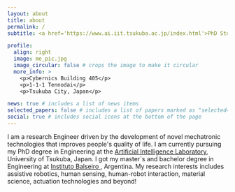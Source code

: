 ```yaml
---
layout: about
title: about
permalink: /
subtitle: <a href='https://www.ai.iit.tsukuba.ac.jp/index.html'>PhD Student at the Artificial Intelligence Laboratory, University of Tsukuba </a>.

profile:
  align: right
  image: me_pic.jpg
  image_circular: false # crops the image to make it circular
  more_info: >
    <p>Cybernics Building 405</p>
    <p>1-1-1 Tennodai</p>
    <p>Tsukuba City, Japan</p>

news: true # includes a list of news items
selected_papers: false # includes a list of papers marked as "selected={true}"
social: true # includes social icons at the bottom of the page
---
```


I am a research Engineer driven by the development of novel mechatronic technologies that improves people's quality of life. I am currently pursuing my PhD degree in Engineering at the <a href='https://www.ai.iit.tsukuba.ac.jp/index.html'>Artificial Intelligence Laboratory</a>, University of Tsukuba, Japan. I got my master`s and bachelor degree in Engineering at <a href='https://www.ib.edu.ar/home-english-version/'> Instituto Balseiro </a>, Argentina. My research interests includes assistive robotics, human sensing, human-robot interaction, material science, actuation technologies and beyond! 